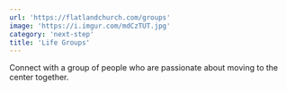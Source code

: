 ```yaml
---
url: 'https://flatlandchurch.com/groups'
image: 'https://i.imgur.com/mdCzTUT.jpg'
category: 'next-step'
title: 'Life Groups'
---
```


Connect with a group of people who are passionate about moving to the center together.
